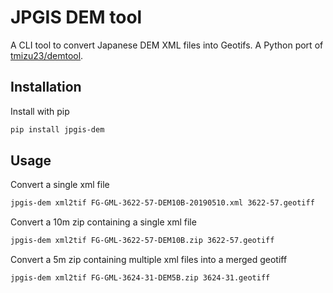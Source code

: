 # JPGIS DEM tool

A CLI tool to convert Japanese DEM XML files into Geotifs. A Python port of [tmizu23/demtool](https://github.com/tmizu23/demtool).

## Installation

Install with pip

```bash
pip install jpgis-dem
```


## Usage

Convert a single xml file 

```bash
jpgis-dem xml2tif FG-GML-3622-57-DEM10B-20190510.xml 3622-57.geotiff
```


Convert a 10m zip containing a single xml file

```bash
jpgis-dem xml2tif FG-GML-3622-57-DEM10B.zip 3622-57.geotiff
```


Convert a 5m zip containing multiple xml files into a merged geotiff

```bash
jpgis-dem xml2tif FG-GML-3624-31-DEM5B.zip 3624-31.geotiff
```
